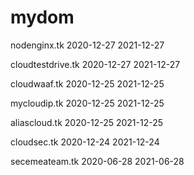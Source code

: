 # mydom
nodenginx.tk 	2020-12-27 	2021-12-27 	 
 
	 
cloudtestdrive.tk 	2020-12-27 	2021-12-27 	  
 
	 
cloudwaaf.tk 	2020-12-25 	2021-12-25 	 
 
	 
mycloudip.tk 	2020-12-25 	2021-12-25 	 
 
	 
aliascloud.tk 	2020-12-25 	2021-12-25 	 
 
	 
cloudsec.tk 	2020-12-24 	2021-12-24 	 	
 
	 
secemeateam.tk 	2020-06-28 	2021-06-28 	 	
 
	  
	  
